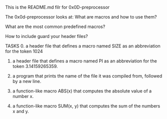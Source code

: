 This is the README.md filr for 0x0D-preprocessor

The 0x0d-preprocessor looks at:
What are macros and how to use them?

What are the most common predefined macros?

How to include guard your header files?

TASKS
0. a header file that defines a macro named SIZE as an abbreviation for the token 1024

1.  a header file that defines a macro named PI as an abbreviation for the token 3.14159265359.

2. a program that prints the name of the file it was compiled from, followed by a new line.

3. a function-like macro ABS(x) that computes the absolute value of a number x.

4. a function-like macro SUM(x, y) that computes the sum of the numbers x and y.

